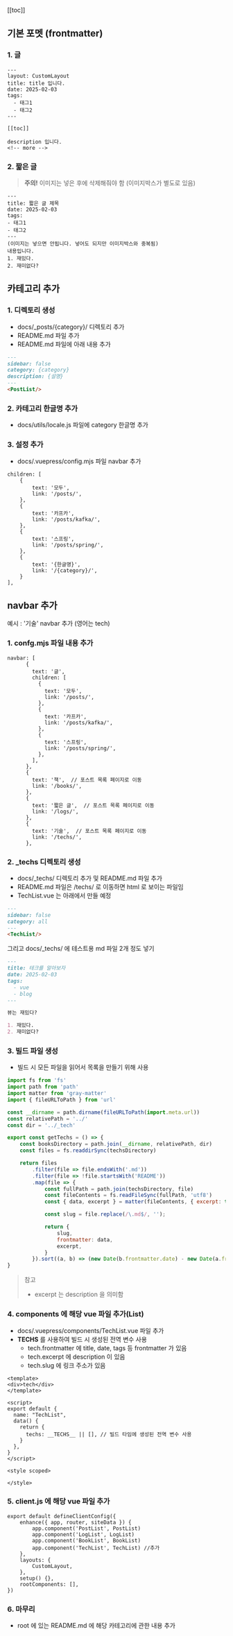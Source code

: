 [[toc]]

## 기본 포멧 (frontmatter)

### 1. 글
```angular2html
---
layout: CustomLayout
title: title 입니다.
date: 2025-02-03
tags:
  - 태그1
  - 태그2
---

[[toc]]

description 입니다.
<!-- more -->
```

### 2. 짧은 글
> **주의!**
> 이미지는 넣은 후에 삭제해줘야 함 (이미지박스가 별도로 있음)
```angular2html
---
title: 짧은 글 제목
date: 2025-02-03
tags:
- 태그1
- 태그2
---
(이미지는 넣으면 안됩니다. 넣어도 되지만 이미지박스와 중복됨)
내용입니다.
1. 재밌다.
2. 재미없다?

```

## 카테고리 추가

### 1. 디렉토리 생성
- docs/_posts/{category}/ 디렉토리 추가
- README.md 파일 추가
- README.md 파일에 아래 내용 추가
```markdown
---
sidebar: false
category: {category}
description: {설명}
---
<PostList/>
```

### 2. 카테고리 한글명 추가
- docs/utils/locale.js 파일에 category 한글명 추가

### 3. 설정 추가
- docs/.vuepress/config.mjs 파일 navbar 추가
```javascript{14,15,16,17}
children: [
    {
        text: '모두',
        link: '/posts/',
    },
    {
        text: '카프카',
        link: '/posts/kafka/',
    },
    {
        text: '스프링',
        link: '/posts/spring/',
    },
    {
        text: '{한글명}',
        link: '/{category}/',
    }
],
```

## navbar 추가

예시 : '기술' navbar 추가 (영어는 tech)

### 1. confg.mjs 파일 내용 추가

```javascript{27,28,29,30}
navbar: [
      {
        text: '글',
        children: [
          {
            text: '모두',
            link: '/posts/',
          },
          {
            text: '카프카',
            link: '/posts/kafka/',
          },
          {
            text: '스프링',
            link: '/posts/spring/',
          },
        ],
      },
      {
        text: '책',  // 포스트 목록 페이지로 이동
        link: '/books/',
      },
      {
        text: '짧은 글',  // 포스트 목록 페이지로 이동
        link: '/logs/',
      },
      {
        text: '기술',  // 포스트 목록 페이지로 이동
        link: '/techs/',
      },
```

### 2. _techs 디렉토리 생성

- docs/_techs/ 디렉토리 추가 및 README.md 파일 추가
- README.md 파일은 /techs/ 로 이동하면 html 로 보이는 파일임
- TechList.vue 는 아래에서 만들 예정

```markdown
---
sidebar: false
category: all
---
<TechList/>
```

그리고 docs/_techs/ 에 테스트용 md 파일 2개 정도 넣기

```markdown
---
title: 테크를 알아보자
date: 2025-02-03
tags:
  - vue
  - blog
---

뷰는 재밌다?

1. 재밌다.
2. 재미없다?


```

### 3. 빌드 파일 생성

- 빌드 시 모든 파일을 읽어서 목록을 만들기 위해 사용

```javascript
import fs from 'fs'
import path from 'path'
import matter from 'gray-matter'
import { fileURLToPath } from 'url'

const __dirname = path.dirname(fileURLToPath(import.meta.url))
const relativePath = '../'
const dir = '../_tech'

export const getTechs = () => {
    const booksDirectory = path.join(__dirname, relativePath, dir)
    const files = fs.readdirSync(techsDirectory)

    return files
        .filter(file => file.endsWith('.md'))
        .filter(file => !file.startsWith('README'))
        .map(file => {
            const fullPath = path.join(techsDirectory, file)
            const fileContents = fs.readFileSync(fullPath, 'utf8')
            const { data, excerpt } = matter(fileContents, { excerpt: true, excerpt_separator: '<!-- more -->' })

            const slug = file.replace(/\.md$/, '');

            return {
                slug,
                frontmatter: data,
                excerpt,
            }
        }).sort((a, b) => (new Date(b.frontmatter.date) - new Date(a.frontmatter.date)))
}
```

> 참고
> - excerpt 는 description 을 의미함

### 4. components 에 해당 vue 파일 추가(List)

- docs/.vuepress/components/TechList.vue 파일 추가
- __TECHS__ 를 사용하여 빌드 시 생성된 전역 변수 사용
  - tech.frontmatter 에 title, date, tags 등 frontmatter 가 있음
  - tech.excerpt 에 description 이 있음
  - tech.slug 에 링크 주소가 있음

```vue
<template>
<div>tech</div>
</template>

<script>
export default {
  name: "TechList",
  data() {
    return {
      techs: __TECHS__ || [], // 빌드 타임에 생성된 전역 변수 사용
    }
  },
}
</script>

<style scoped>

</style>
```

### 5. client.js 에 해당 vue 파일 추가

```javascript{6}
export default defineClientConfig({
    enhance({ app, router, siteData }) {
        app.component('PostList', PostList)
        app.component('LogList', LogList)
        app.component('BookList', BookList) 
        app.component('TechList', TechList) //추가
    },
    layouts: {
        CustomLayout,
    },
    setup() {},
    rootComponents: [],
})
```

### 6. 마무리

- root 에 있는 README.md 에 해당 카테고리에 관한 내용 추가
